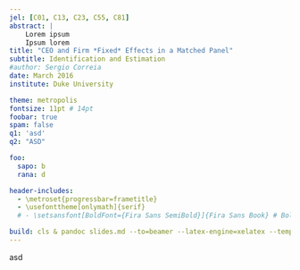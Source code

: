 ```yaml
---
jel: [C01, C13, C23, C55, C81]
abstract: |
    Lorem ipsum
    Ipsum lorem
title: "CEO and Firm *Fixed* Effects in a Matched Panel"
subtitle: Identification and Estimation
#author: Sergio Correia
date: March 2016
institute: Duke University

theme: metropolis
fontsize: 11pt # 14pt
foobar: true
spam: false
q1: 'asd'
q2: "ASD"

foo:
  sapo: b
  rana: d

header-includes:
  - \metroset{progressbar=frametitle}
  - \usefonttheme[onlymath]{serif}
  # - \setsansfont[BoldFont={Fira Sans SemiBold}]{Fira Sans Book} # Bolder

build: cls & pandoc slides.md --to=beamer --latex-engine=xelatex --template=templates\default.beamer --output=..\out\slides.pdf && SumatraPDF ..\out\slides.pdf
---
```


asd